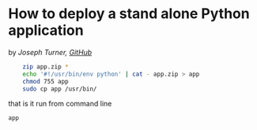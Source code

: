 How to deploy a stand alone Python application
================================================

by *Joseph Turner, [GitHub](https://github.com/Tearran)*
```bash
    zip app.zip *
    echo '#!/usr/bin/env python' | cat - app.zip > app
    chmod 755 app
    sudo cp app /usr/bin/
```
that is it run from command line
```
app
```
